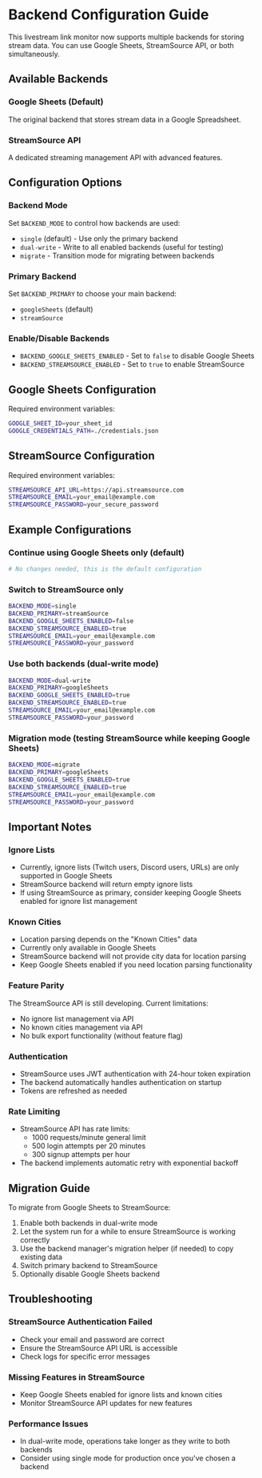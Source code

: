 # Backend Configuration Guide

This livestream link monitor now supports multiple backends for storing stream data. You can use Google Sheets, StreamSource API, or both simultaneously.

## Available Backends

### Google Sheets (Default)
The original backend that stores stream data in a Google Spreadsheet.

### StreamSource API
A dedicated streaming management API with advanced features.

## Configuration Options

### Backend Mode

Set `BACKEND_MODE` to control how backends are used:

- `single` (default) - Use only the primary backend
- `dual-write` - Write to all enabled backends (useful for testing)
- `migrate` - Transition mode for migrating between backends

### Primary Backend

Set `BACKEND_PRIMARY` to choose your main backend:
- `googleSheets` (default)
- `streamSource`

### Enable/Disable Backends

- `BACKEND_GOOGLE_SHEETS_ENABLED` - Set to `false` to disable Google Sheets
- `BACKEND_STREAMSOURCE_ENABLED` - Set to `true` to enable StreamSource

## Google Sheets Configuration

Required environment variables:
```bash
GOOGLE_SHEET_ID=your_sheet_id
GOOGLE_CREDENTIALS_PATH=./credentials.json
```

## StreamSource Configuration

Required environment variables:
```bash
STREAMSOURCE_API_URL=https://api.streamsource.com
STREAMSOURCE_EMAIL=your_email@example.com
STREAMSOURCE_PASSWORD=your_secure_password
```

## Example Configurations

### Continue using Google Sheets only (default)
```bash
# No changes needed, this is the default configuration
```

### Switch to StreamSource only
```bash
BACKEND_MODE=single
BACKEND_PRIMARY=streamSource
BACKEND_GOOGLE_SHEETS_ENABLED=false
BACKEND_STREAMSOURCE_ENABLED=true
STREAMSOURCE_EMAIL=your_email@example.com
STREAMSOURCE_PASSWORD=your_password
```

### Use both backends (dual-write mode)
```bash
BACKEND_MODE=dual-write
BACKEND_PRIMARY=googleSheets
BACKEND_GOOGLE_SHEETS_ENABLED=true
BACKEND_STREAMSOURCE_ENABLED=true
STREAMSOURCE_EMAIL=your_email@example.com
STREAMSOURCE_PASSWORD=your_password
```

### Migration mode (testing StreamSource while keeping Google Sheets)
```bash
BACKEND_MODE=migrate
BACKEND_PRIMARY=googleSheets
BACKEND_GOOGLE_SHEETS_ENABLED=true
BACKEND_STREAMSOURCE_ENABLED=true
STREAMSOURCE_EMAIL=your_email@example.com
STREAMSOURCE_PASSWORD=your_password
```

## Important Notes

### Ignore Lists
- Currently, ignore lists (Twitch users, Discord users, URLs) are only supported in Google Sheets
- StreamSource backend will return empty ignore lists
- If using StreamSource as primary, consider keeping Google Sheets enabled for ignore list management

### Known Cities
- Location parsing depends on the "Known Cities" data
- Currently only available in Google Sheets
- StreamSource backend will not provide city data for location parsing
- Keep Google Sheets enabled if you need location parsing functionality

### Feature Parity
The StreamSource API is still developing. Current limitations:
- No ignore list management via API
- No known cities management via API
- No bulk export functionality (without feature flag)

### Authentication
- StreamSource uses JWT authentication with 24-hour token expiration
- The backend automatically handles authentication on startup
- Tokens are refreshed as needed

### Rate Limiting
- StreamSource API has rate limits:
  - 1000 requests/minute general limit
  - 500 login attempts per 20 minutes
  - 300 signup attempts per hour
- The backend implements automatic retry with exponential backoff

## Migration Guide

To migrate from Google Sheets to StreamSource:

1. Enable both backends in dual-write mode
2. Let the system run for a while to ensure StreamSource is working correctly
3. Use the backend manager's migration helper (if needed) to copy existing data
4. Switch primary backend to StreamSource
5. Optionally disable Google Sheets backend

## Troubleshooting

### StreamSource Authentication Failed
- Check your email and password are correct
- Ensure the StreamSource API URL is accessible
- Check logs for specific error messages

### Missing Features in StreamSource
- Keep Google Sheets enabled for ignore lists and known cities
- Monitor StreamSource API updates for new features

### Performance Issues
- In dual-write mode, operations take longer as they write to both backends
- Consider using single mode for production once you've chosen a backend